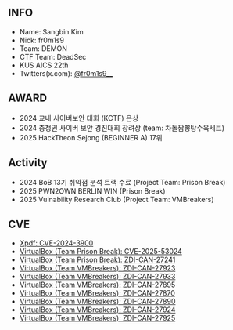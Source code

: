 ## INFO ##
* Name: Sangbin Kim
* Nick: fr0m1s9
* Team: DEMON
* CTF Team: DeadSec
* KUS AICS 22th
* Twitters(x.com): [@fr0m1s9__](https://x.com/fr0m1s9__)

## AWARD ##
* 2024 교내 사이버보안 대회 (KCTF) 은상
* 2024 충청권 사이버 보안 경진대회 장려상 (team: 차돌짬뽕탕수육세트)
* 2025 HackTheon Sejong (BEGINNER A)   17위

## Activity ##
* 2024 BoB 13기 취약점 분석 트랙 수료 (Project Team: Prison Break)
* 2025 PWN2OWN BERLIN WIN (Prison Break)
* 2025 Vulnability Research Club (Project Team: VMBreakers)

## CVE ##
* [Xpdf: CVE-2024-3900](https://www.xpdfreader.com/security-bug/CVE-2024-3900.html)
* [VirtualBox (Team Prison Break): CVE-2025-53024](https://www.oracle.com/security-alerts/cpujul2025.html)
* [VirtualBox (Team Prison Break): ZDI-CAN-27241](https://www.zerodayinitiative.com/advisories/upcoming/)
* [VirtualBox (Team VMBreakers): ZDI-CAN-27923](https://www.zerodayinitiative.com/advisories/upcoming/)
* [VirtualBox (Team VMBreakers): ZDI-CAN-27933](https://www.zerodayinitiative.com/advisories/upcoming/)
* [VirtualBox (Team VMBreakers): ZDI-CAN-27895](https://www.zerodayinitiative.com/advisories/upcoming/)
* [VirtualBox (Team VMBreakers): ZDI-CAN-27870](https://www.zerodayinitiative.com/advisories/upcoming/)
* [VirtualBox (Team VMBreakers): ZDI-CAN-27890](https://www.zerodayinitiative.com/advisories/upcoming/)
* [VirtualBox (Team VMBreakers): ZDI-CAN-27924](https://www.zerodayinitiative.com/advisories/upcoming/)
* [VirtualBox (Team VMBreakers): ZDI-CAN-27925](https://www.zerodayinitiative.com/advisories/upcoming/)
